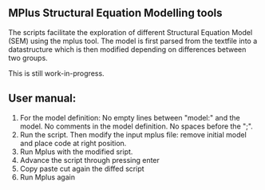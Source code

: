## MPlus Structural Equation Modelling tools
The scripts facilitate the exploration of different Structural Equation Model (SEM) using the mplus tool. The model is first parsed from the textfile into a datastructure which is then modified depending on differences between two groups.  

This is still work-in-progress.

## User manual:
1. For the model definition: No empty lines between "model:" and the model. No comments in the model definition. No spaces before the ";".
2. Run the script. Then modify the input mplus file: remove initial model and place code at right position.
3. Run Mplus with the modified sript.
4. Advance the script through pressing enter
5. Copy paste cut again the diffed script
6. Run Mplus again

